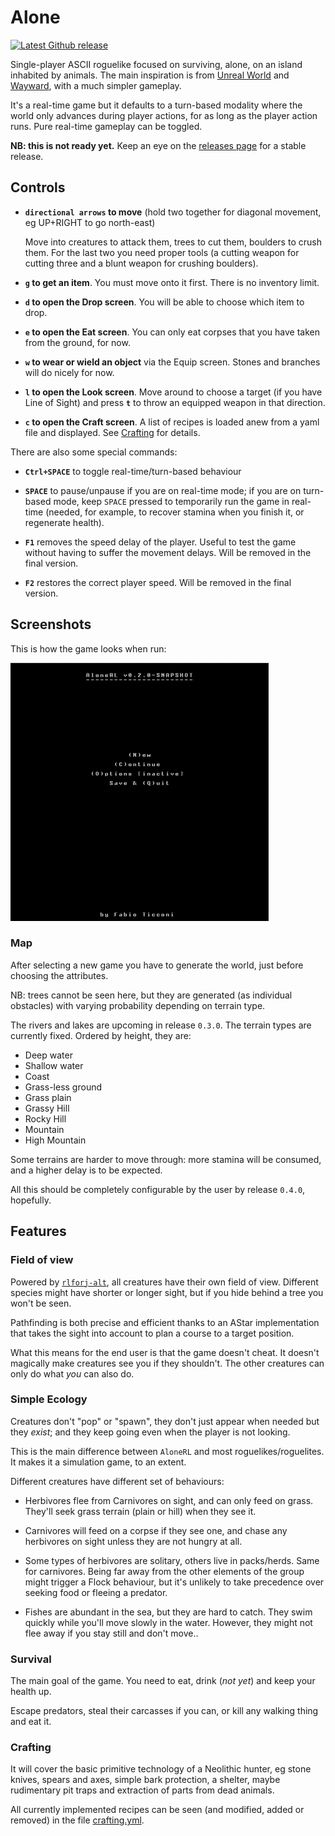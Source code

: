 # Alone

[![Latest Github release](https://img.shields.io/github/release/fabioticconi/alone-rl.svg)](https://github.com/fabioticconi/alone-rl/releases/latest)

Single-player ASCII roguelike focused on surviving, alone, on an island inhabited by animals.
The main inspiration is from [Unreal World](http://unrealworld.fi) and [Wayward](http://www.waywardgame.com),
with a much simpler gameplay.

It's a real-time game but it defaults to a turn-based modality where the world only advances during player actions,
for as long as the player action runs. Pure real-time gameplay can be toggled.

**NB: this is not ready yet.** Keep an eye on the [releases page](https://github.com/fabioticconi/alone-the-roguelite/releases)
for a stable release.

## Controls

* **`directional arrows` to move** (hold two together for diagonal movement, eg UP+RIGHT to go north-east)

  Move into creatures to attack them, trees to cut them, boulders to crush them.
  For the last two you need proper tools (a cutting weapon for cutting three and a blunt weapon
  for crushing boulders).
  
* **`g` to get an item**. You must move onto it first. There is no inventory limit.

* **`d` to open the Drop screen**. You will be able to choose which item to drop.

* **`e` to open the Eat screen**. You can only eat corpses that you have taken from the ground, for now.

* **`w` to wear or wield an object** via the Equip screen. Stones and branches will do nicely for now.

* **`l` to open the Look screen**. Move around to choose a target (if you have Line of Sight) and press **`t`** to throw
  an equipped weapon in that direction.
  
* **`c` to open the Craft screen**. A list of recipes is loaded anew from a yaml file and displayed. See
  [Crafting](https://github.com/fabioticconi/alone-rl#crafting) for details.

There are also some special commands:

* **`Ctrl+SPACE`** to toggle real-time/turn-based behaviour

* **`SPACE`** to pause/unpause if you are on real-time mode; if you are on turn-based mode, keep `SPACE`
  pressed to temporarily run the game in real-time (needed, for example, to recover stamina when you finish it,
  or regenerate health).

* **`F1`** removes the speed delay of the player. Useful to test the game without having to suffer the movement delays.
  Will be removed in the final version.

* **`F2`** restores the correct player speed.
  Will be removed in the final version.

## Screenshots

This is how the game looks when run:

![](screenshots/gameplay.gif)

### Map

After selecting a new game you have to generate the world, just before choosing the attributes.

NB: trees cannot be seen here, but they are generated (as individual obstacles) with varying probability
depending on terrain type.

The rivers and lakes are upcoming in release `0.3.0`. The terrain types are currently fixed. Ordered by
height, they are:

* Deep water
* Shallow water
* Coast
* Grass-less ground
* Grass plain
* Grassy Hill
* Rocky Hill
* Mountain
* High Mountain

Some terrains are harder to move through: more stamina will be consumed, and a higher delay is to be expected.

All this should be completely configurable by the user by release `0.4.0`, hopefully.

## Features

### Field of view

Powered by [`rlforj-alt`](http://github.com/fabioticconi/rlforj-alt), all creatures have their own field of view.
Different species might have shorter or longer sight, but if you hide behind a tree you won't be seen.

Pathfinding is both precise and efficient thanks to an AStar implementation that takes the sight into account
to plan a course to a target position.

What this means for the end user is that the game doesn't cheat. It doesn't magically make creatures see you
if they shouldn't. The other creatures can only do what *you* can also do.

### Simple Ecology

Creatures don't "pop" or "spawn", they don't just appear when needed but they *exist*; and they keep going even when the
player is not looking.

This is the main difference between `AloneRL` and most roguelikes/roguelites. It makes it a simulation game, to an extent.

Different creatures have different set of behaviours:

* Herbivores flee from Carnivores on sight, and can only feed on grass. They'll seek grass terrain (plain or hill)
  when they see it.
   
* Carnivores will feed on a corpse if they see one, and chase any herbivores on sight unless they are not hungry at all.

* Some types of herbivores are solitary, others live in packs/herds. Same for carnivores. Being far away from the
  other elements of the group might trigger a Flock behaviour, but it's unlikely to take precedence over seeking food
  or fleeing a predator.
  
* Fishes are abundant in the sea, but they are hard to catch. They swim quickly while you'll move slowly in the water.
  However, they might not flee away if you stay still and don't move..

### Survival

The main goal of the game. You need to eat, drink (*not yet*) and keep your health up.

Escape predators, steal their carcasses if you can, or kill any walking thing and eat it.

### Crafting

It will cover the basic primitive technology of a Neolithic hunter, eg stone knives, spears and axes,
simple bark protection, a shelter, maybe rudimentary pit traps and extraction of parts from dead animals.

All currently implemented recipes can be seen (and modified, added or removed) in the file 
[crafting.yml](data/crafting.yml).
